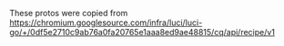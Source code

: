 These protos were copied from
https://chromium.googlesource.com/infra/luci/luci-go/+/0df5e2710c9ab76a0fa20765e1aaa8ed9ae48815/cq/api/recipe/v1
